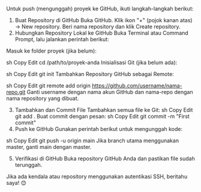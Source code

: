 Untuk push (mengunggah) proyek ke GitHub, ikuti langkah-langkah berikut:

1. Buat Repository di GitHub
Buka GitHub.
Klik ikon "+" (pojok kanan atas) → New repository.
Beri nama repository dan klik Create repository.
2. Hubungkan Repository Lokal ke GitHub
Buka Terminal atau Command Prompt, lalu jalankan perintah berikut:

Masuk ke folder proyek (jika belum):

sh
Copy
Edit
cd /path/to/proyek-anda
Inisialisasi Git (jika belum ada):

sh
Copy
Edit
git init
Tambahkan Repository GitHub sebagai Remote:

sh
Copy
Edit
git remote add origin https://github.com/username/nama-repo.git
Ganti username dengan nama akun GitHub dan nama-repo dengan nama repository yang dibuat.

3. Tambahkan dan Commit File
Tambahkan semua file ke Git:
sh
Copy
Edit
git add .
Buat commit dengan pesan:
sh
Copy
Edit
git commit -m "First commit"
4. Push ke GitHub
Gunakan perintah berikut untuk mengunggah kode:

sh
Copy
Edit
git push -u origin main
Jika branch utama menggunakan master, ganti main dengan master.

5. Verifikasi di GitHub
Buka repository GitHub Anda dan pastikan file sudah terunggah.

Jika ada kendala atau repository menggunakan autentikasi SSH, beritahu saya! 😊







